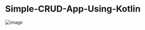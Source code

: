 # Simple-CRUD-App-Using-Kotlin

![image](https://github.com/JsonDevSolutions/Simple-CRUD-App-Using-Kotlin/assets/61196026/f3838e81-e36c-4636-9023-767f5d8a1509)
